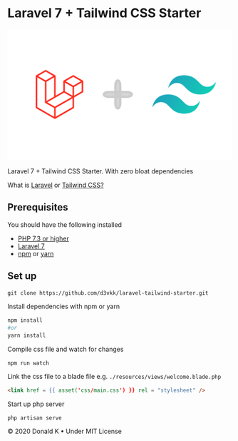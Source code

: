 # Laravel 7 + Tailwind CSS Starter

![Laravel + Tailwind Logo](https://github.com/d3vkk/laravel-tailwind-starter/blob/master/laravel-tailwind-logo.png)

Laravel 7 + Tailwind CSS Starter. With zero bloat dependencies

What is [Laravel](https://laravel.com/) or [Tailwind CSS?](https://tailwindcss.com/)

## Prerequisites

You should have the following installed
 - [PHP 7.3 or higher](https://php)
 - [Laravel 7](https://laravel.com/)
 - [npm](https://npm.com/) or [yarn](https://yarnpkg.com/)

## Set up

```
git clone https://github.com/d3vkk/laravel-tailwind-starter.git
```

Install dependencies with npm or yarn
```bash
npm install
#or
yarn install
```

Compile css file and watch for changes
```
npm run watch
```

Link the css file to a blade file e.g. `./resources/views/welcome.blade.php`
```html
<link href = {{ asset('css/main.css') }} rel = "stylesheet" />
```

Start up php server
```
php artisan serve
```

© 2020 Donald K • Under MIT License

